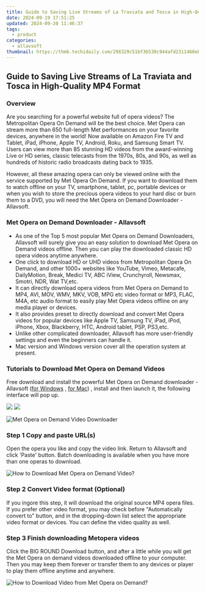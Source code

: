 ```yaml
---
title: Guide to Saving Live Streams of La Traviata and Tosca in High-Quality MP4 Format
date: 2024-09-19 17:51:25
updated: 2024-09-20 11:46:37
tags:
  - product
categories:
  - allavsoft
thumbnail: https://thmb.techidaily.com/298329c51bf36530c944afd2311460eb93803d5bd2abed16461ddf6c80bb2da9.jpg
---
```


## Guide to Saving Live Streams of La Traviata and Tosca in High-Quality MP4 Format

### Overview

Are you searching for a powerful website full of opera videos? The Metropolitan Opera On Demand will be the best choice. Met Opera can stream more than 650 full-length Met performances on your favorite devices, anywhere in the world! Now available on Amazon Fire TV and Tablet, iPad, iPhone, Apple TV, Android, Roku, and Samsung Smart TV. Users can view more than 85 stunning HD videos from the award-winning Live or HD series, classic telecasts from the 1970s, 80s, and 90s, as well as hundreds of historic radio broadcasts dating back to 1935.

However, all these amazing opera can only be viewed online with the service supported by Met Opera On Demand. If you want to download them to watch offline on your TV, smartphone, tablet, pc, portable devices or when you wish to store the precious opera videos to your hard disc or burn them to a DVD, you will need the Met Opera on Demand Downloader - Allavsoft.

### Met Opera on Demand Downloader - Allavsoft

* As one of the Top 5 most popular Met Opera on Demand Downloaders, Allavsoft will surely give you an easy solution to download Met Opera on Demand videos offline. Then you can play the downloaded classic HD opera videos anytime anywhere.
* One click to download HD or UHD videos from Metropolitan Opera On Demand, and other 1000+ websites like YouTube, Vimeo, Metacafe, DailyMotion, Break, Medici TV, ABC iView, Crunchyroll, Newsmax, Smotri, NDR, Wat TV,etc.
* It can directly download opera videos from Met Opera on Demand to MP4, AVI, MOV, WMV, MKV, VOB, MPG etc video format or MP3, FLAC, M4A, etc audio format to easily play Met Opera videos offline on any media player or devices.
* It also provides preset to directly download and convert Met Opera videos for popular devices like Apple TV, Samsung TV, iPad, iPod, iPhone, Xbox, Blackberry, HTC, Android tablet, PSP, PS3,etc.
* Unlike other complicated downloader, Allavsoft has more user-friendly settings and even the beginners can handle it.
* Mac version and Windows version cover all the operation system at present.

### Tutorials to Download Met Opera on Demand Videos

Free download and install the powerful Met Opera on Demand downloader - Allavsoft ([for Windows](https://tools.techidaily.com/allavsoft/products/) , [for Mac](https://tools.techidaily.com/allavsoft/products/)) , install and then launch it, the following interface will pop up.

[![](https://www.allavsoft.com/how-to/../images/how-to/free-download-win.jpg)](https://tools.techidaily.com/allavsoft/products/) [![](https://www.allavsoft.com/how-to/../images/how-to/free-download-mac.jpg)](https://tools.techidaily.com/allavsoft/products/)

![Met Opera on Demand Video Downloader](https://www.allavsoft.com/how-to/../images/allavsoft/screen-shot-600.jpg)

### Step 1 Copy and paste URL(s)

Open the opera you like and copy the video link. Return to Allavsoft and click 'Paste' button. Batch downloading is available when you have more than one operas to download.

![How to Download Met Opera on Demand Video?](https://www.allavsoft.com/how-to/../images/how-to/download-rtmp-video/download-rtmp-video.jpg)

### Step 2 Convert Video format (Optional)

If you ingore this step, it will download the original source MP4 opera files. If you prefer other video format, you may check before "Automatically convert to" button, and in the dropping-down list select the appropriate video format or devices. You can define the video quality as well.

### Step 3 Finish downloading Metopera videos

Click the BIG ROUND Download button, and after a little while you will get the Met Opera on demand videos downloaded offline to your computer. Then you may keep them forever or transfer them to any devices or player to play them offline anytime and anywhere. 

![How to Download Video from Met Opera on Demand?](https://www.allavsoft.com/how-to/../images/how-to/download-videos-from-metopera-on-demand/download-met-opera-on-demand.jpg)

<ins class="adsbygoogle"
     style="display:block"
     data-ad-format="autorelaxed"
     data-ad-client="ca-pub-7571918770474297"
     data-ad-slot="1223367746"></ins>



<ins class="adsbygoogle"
     style="display:block"
     data-ad-client="ca-pub-7571918770474297"
     data-ad-slot="8358498916"
     data-ad-format="auto"
     data-full-width-responsive="true"></ins>
